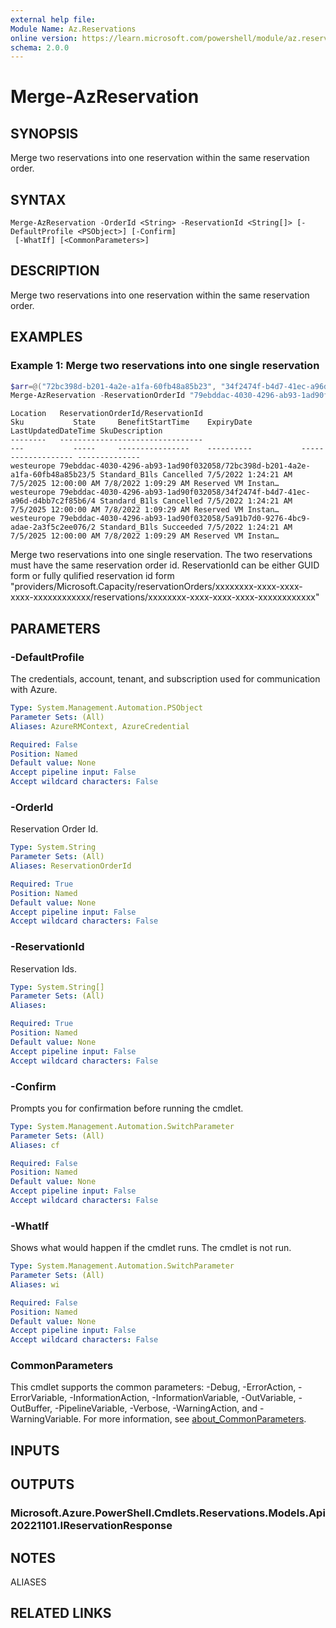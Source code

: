```yaml
---
external help file:
Module Name: Az.Reservations
online version: https://learn.microsoft.com/powershell/module/az.reservations/merge-azreservation
schema: 2.0.0
---
```


# Merge-AzReservation

## SYNOPSIS
Merge two reservations into one reservation within the same reservation order.

## SYNTAX

```
Merge-AzReservation -OrderId <String> -ReservationId <String[]> [-DefaultProfile <PSObject>] [-Confirm]
 [-WhatIf] [<CommonParameters>]
```

## DESCRIPTION
Merge two reservations into one reservation within the same reservation order.

## EXAMPLES

### Example 1: Merge two reservations into one single reservation
```powershell
$arr=@("72bc398d-b201-4a2e-a1fa-60fb48a85b23", "34f2474f-b4d7-41ec-a96d-d4bb7c2f85b6")
Merge-AzReservation -ReservationOrderId "79ebddac-4030-4296-ab93-1ad90f032058" -ReservationId $arr
```

```output
Location   ReservationOrderId/ReservationId                                            Sku           State     BenefitStartTime    ExpiryDate           LastUpdatedDateTime SkuDescription
--------   --------------------------------                                            ---           -----     ----------------    ----------           ------------------- --------------
westeurope 79ebddac-4030-4296-ab93-1ad90f032058/72bc398d-b201-4a2e-a1fa-60fb48a85b23/5 Standard_B1ls Cancelled 7/5/2022 1:24:21 AM 7/5/2025 12:00:00 AM 7/8/2022 1:09:29 AM Reserved VM Instan…
westeurope 79ebddac-4030-4296-ab93-1ad90f032058/34f2474f-b4d7-41ec-a96d-d4bb7c2f85b6/4 Standard_B1ls Cancelled 7/5/2022 1:24:21 AM 7/5/2025 12:00:00 AM 7/8/2022 1:09:29 AM Reserved VM Instan…
westeurope 79ebddac-4030-4296-ab93-1ad90f032058/5a91b7d0-9276-4bc9-adae-2a3f5c2ee076/2 Standard_B1ls Succeeded 7/5/2022 1:24:21 AM 7/5/2025 12:00:00 AM 7/8/2022 1:09:29 AM Reserved VM Instan…
```

Merge two reservations into one single reservation.
The two reservations must have the same reservation order id.
ReservationId can be either GUID form or fully qulified reservation id form "providers/Microsoft.Capacity/reservationOrders/xxxxxxxx-xxxx-xxxx-xxxx-xxxxxxxxxxxx/reservations/xxxxxxxx-xxxx-xxxx-xxxx-xxxxxxxxxxxx"

## PARAMETERS

### -DefaultProfile
The credentials, account, tenant, and subscription used for communication with Azure.

```yaml
Type: System.Management.Automation.PSObject
Parameter Sets: (All)
Aliases: AzureRMContext, AzureCredential

Required: False
Position: Named
Default value: None
Accept pipeline input: False
Accept wildcard characters: False
```

### -OrderId
Reservation Order Id.

```yaml
Type: System.String
Parameter Sets: (All)
Aliases: ReservationOrderId

Required: True
Position: Named
Default value: None
Accept pipeline input: False
Accept wildcard characters: False
```

### -ReservationId
Reservation Ids.

```yaml
Type: System.String[]
Parameter Sets: (All)
Aliases:

Required: True
Position: Named
Default value: None
Accept pipeline input: False
Accept wildcard characters: False
```

### -Confirm
Prompts you for confirmation before running the cmdlet.

```yaml
Type: System.Management.Automation.SwitchParameter
Parameter Sets: (All)
Aliases: cf

Required: False
Position: Named
Default value: None
Accept pipeline input: False
Accept wildcard characters: False
```

### -WhatIf
Shows what would happen if the cmdlet runs.
The cmdlet is not run.

```yaml
Type: System.Management.Automation.SwitchParameter
Parameter Sets: (All)
Aliases: wi

Required: False
Position: Named
Default value: None
Accept pipeline input: False
Accept wildcard characters: False
```

### CommonParameters
This cmdlet supports the common parameters: -Debug, -ErrorAction, -ErrorVariable, -InformationAction, -InformationVariable, -OutVariable, -OutBuffer, -PipelineVariable, -Verbose, -WarningAction, and -WarningVariable. For more information, see [about_CommonParameters](http://go.microsoft.com/fwlink/?LinkID=113216).

## INPUTS

## OUTPUTS

### Microsoft.Azure.PowerShell.Cmdlets.Reservations.Models.Api20221101.IReservationResponse

## NOTES

ALIASES

## RELATED LINKS

